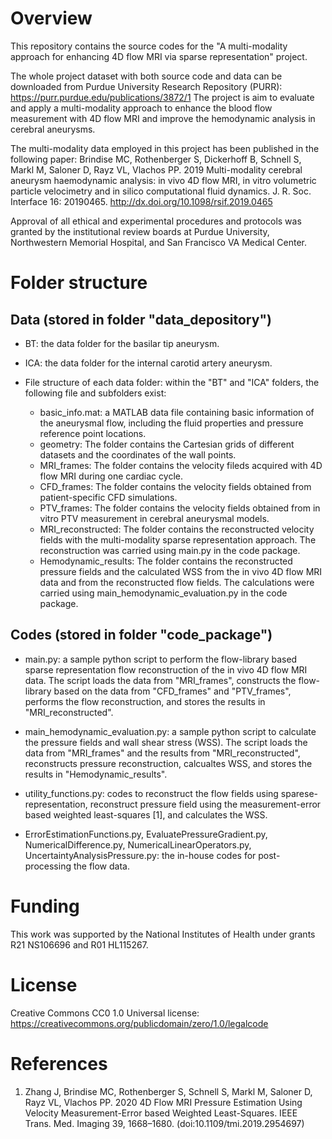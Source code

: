 # Overview

This repository contains the source codes for the "A multi-modality approach for enhancing 4D flow MRI via sparse representation" project.

The whole project dataset with both source code and data can be downloaded from Purdue University Research Repository (PURR):
https://purr.purdue.edu/publications/3872/1
The project is aim to evaluate and apply a multi-modality approach to enhance the blood flow measurement with 4D flow MRI and improve the hemodynamic analysis in cerebral aneurysms.

The multi-modality data employed in this project has been published in the following paper:
Brindise MC, Rothenberger S, Dickerhoff B, Schnell S, Markl M, Saloner D, Rayz VL, Vlachos PP. 2019 Multi-modality cerebral aneurysm haemodynamic analysis: in vivo 4D flow MRI, in vitro volumetric particle velocimetry and in silico computational fluid dynamics. J. R. Soc. Interface 16: 20190465. http://dx.doi.org/10.1098/rsif.2019.0465

Approval of all ethical and experimental procedures and protocols was granted by the institutional review boards at Purdue University, Northwestern Memorial Hospital, and San Francisco VA Medical Center.

# Folder structure

## Data (stored in folder "data_depository")

- BT: the data folder for the basilar tip aneurysm.

- ICA: the data folder for the internal carotid artery aneurysm.

- File structure of each data folder: within the "BT" and "ICA" folders, the following file and subfolders exist:
	- basic_info.mat: a MATLAB data file containing basic information of the aneurysmal flow, including the fluid properties and pressure reference point locations.
	- geometry: The folder contains the Cartesian grids of different datasets and the coordinates of the wall points. 
	- MRI_frames: The folder contains the velocity fileds acquired with 4D flow MRI during one cardiac cycle.
	- CFD_frames: The folder contains the velocity fields obtained from patient-specific CFD simulations.
	- PTV_frames: The folder contains the velocity fields obtained from in vitro PTV measurement in cerebral aneurysmal models.
    - MRI_reconstructed: The folder contains the reconstructed velocity fields with the multi-modality sparse representation approach. The reconstruction was carried using main.py in the code package.
    - Hemodynamic_results: The folder contains the reconstructed pressure fields and the calculated WSS from the in vivo 4D flow MRI data and from the reconstructed flow fields. The calculations were carried using main_hemodynamic_evaluation.py in the code package.

## Codes (stored in folder "code_package")

- main.py: a sample python script to perform the flow-library based sparse representation flow reconstruction of the in vivo 4D flow MRI data. The script loads the data from "MRI_frames", constructs the flow-library based on the data from "CFD_frames" and "PTV_frames", performs the flow reconstruction, and stores the results in "MRI_reconstructed".

- main_hemodynamic_evaluation.py: a sample python script to calculate the pressure fields and wall shear stress (WSS). The script loads the data from "MRI_frames" and the results from "MRI_reconstructed", reconstructs pressure reconstruction, calcualtes WSS, and stores the results in "Hemodynamic_results".

- utility_functions.py: codes to reconstruct the flow fields using sparese-representation, reconstruct pressure field using the measurement-error based weighted least-squares [1], and calculates the WSS.

- ErrorEstimationFunctions.py, EvaluatePressureGradient.py, NumericalDifference.py, NumericalLinearOperators.py, UncertaintyAnalysisPressure.py: the in-house codes for post-processing the flow data.

# Funding

This work was supported by the National Institutes of Health under grants R21 NS106696 and R01 HL115267. 

# License

Creative Commons CC0 1.0 Universal license: https://creativecommons.org/publicdomain/zero/1.0/legalcode

# References

1. Zhang J, Brindise MC, Rothenberger S, Schnell S, Markl M, Saloner D, Rayz VL, Vlachos PP. 2020 4D Flow MRI Pressure Estimation Using Velocity Measurement-Error based Weighted Least-Squares. IEEE Trans. Med. Imaging 39, 1668–1680. (doi:10.1109/tmi.2019.2954697)







